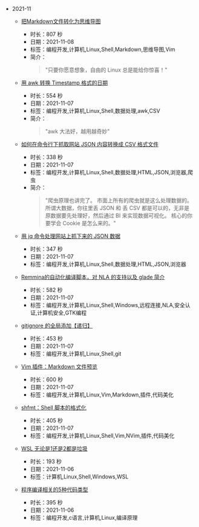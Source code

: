 - 2021-11

    - [把Markdown文件转化为思维导图](https://www.bilibili.com/video/BV1Fr4y1y7eK)
        - 时长：807 秒
        - 日期：2021-11-08
        - 标签：编程开发,计算机,Linux,Shell,Markdown,思维导图,Vim
        - 简介：
            > "只要你愿意想象，自由的 Linux 总是能给你惊喜！"

    - [用 awk 转换 Timestamp 格式的日期](https://www.bilibili.com/video/BV1zL4y1q75m)
        - 时长：554 秒
        - 日期：2021-11-07
        - 标签：编程开发,计算机,Linux,Shell,数据处理,awk,CSV
        - 简介：
            > "awk 大法好，越用越奇妙"

    - [如何在命令行下抓取网站 JSON 内容转换成 CSV 格式文件](https://www.bilibili.com/video/BV1bS4y1d7SE)
        - 时长：338 秒
        - 日期：2021-11-07
        - 标签：编程开发,计算机,Linux,Shell,数据处理,HTML,JSON,浏览器,爬虫
        - 简介：
            > "爬虫原理也讲完了。
市面上所有的爬虫就是这么处理数据的。
所谓大数据，你往里丢 JSON 和 丢 CSV 都是可以的，无非是原数据要先处理好，然后通过 BI 来实现数据可视化。
核心的你要学会 Cookie 是怎么来的。"

    - [用 jq 命令处理网站上抓下来的 JSON 数据](https://www.bilibili.com/video/BV1jg411K7WP)
        - 时长：347 秒
        - 日期：2021-11-07
        - 标签：编程开发,计算机,Linux,Shell,数据处理,HTML,JSON,浏览器

    - [Remmina的自动化编译脚本，对 NLA 的支持以及 glade 简介](https://www.bilibili.com/video/BV1vR4y1E713)
        - 时长：582 秒
        - 日期：2021-11-07
        - 标签：编程开发,计算机,Linux,Shell,Windows,远程连接,NLA,安全认证,计算机安全,GTK编程

    - [gitignore 的全局添加【递归】](https://www.bilibili.com/video/BV1WL411u7Xk)
        - 时长：453 秒
        - 日期：2021-11-07
        - 标签：编程开发,计算机,Linux,Shell,git

    - [Vim 插件：Markdown 文件预览](https://www.bilibili.com/video/BV1eL411u7vz)
        - 时长：600 秒
        - 日期：2021-11-07
        - 标签：编程开发,计算机,Linux,Vim,Markdown,插件,代码美化

    - [shfmt：Shell 脚本的格式化](https://www.bilibili.com/video/BV1hU4y1g72L)
        - 时长：405 秒
        - 日期：2021-11-07
        - 标签：编程开发,计算机,Linux,Shell,Vim,NVim,插件,代码美化

    - [WSL 无论是1还是2都是垃圾](https://www.bilibili.com/video/BV1Fq4y1k7yk)
        - 时长：193 秒
        - 日期：2021-11-06
        - 标签：计算机,Linux,Shell,Windows,WSL

    - [程序编译相关的5种代码类型](https://www.bilibili.com/video/BV1sL411u7QW)
        - 时长：395 秒
        - 日期：2021-11-06
        - 标签：编程开发,c语言,计算机,Linux,编译原理
